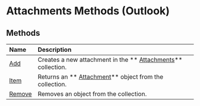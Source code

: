 
# Attachments Methods (Outlook)

## Methods



|**Name**|**Description**|
|:-----|:-----|
| [Add](e11980fd-e1fc-a0c3-cdd0-0e598988d3c2.md)|Creates a new attachment in the  ** [Attachments](4cc96a5f-a822-8ad5-6f61-e996bee8ba22.md)** collection.|
| [Item](2843bef3-2ace-1cc0-1f15-c3fb776c3bf9.md)|Returns an  ** [Attachment](3e11582b-ac90-0948-bc37-506570bb287b.md)** object from the collection.|
| [Remove](be49c973-b64e-84d9-1bf6-73b27a7e84f0.md)|Removes an object from the collection.|
